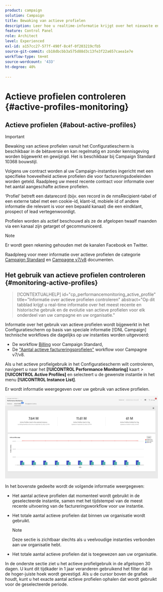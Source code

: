 ```yaml
---
product: campaign
solution: Campaign
title: Bewaking van actieve profielen
description: Leer hoe u realtime-informatie krijgt over het nieuwste en historische gebruik en de evolutie van actieve profielen voor al uw Campaign-instanties.
feature: Control Panel
role: Architect
level: Experienced
exl-id: a157cc27-577f-490f-8c4f-0f203219cfb5
source-git-commit: cb18dbcbb3a575d88d3c13fe3f22a657caea1e7e
workflow-type: tm+mt
source-wordcount: '433'
ht-degree: 40%

---
```


# Actieve profielen controleren {#active-profiles-monitoring}

## Actieve profielen {#about-active-profiles}

>[!IMPORTANT]
>
>Bewaking van actieve profielen vanuit het Configuratiescherm is beschikbaar in de bètaversie en kan regelmatig en zonder kennisgeving worden bijgewerkt en gewijzigd. Het is beschikbaar bij Campaign Standard 10368 bouwstijl.

Volgens uw contract worden al uw Campaign-instanties ingericht met een specifieke hoeveelheid actieve profielen die voor factureringsdoeleinden worden geteld. Raadpleeg uw meest recente contract voor informatie over het aantal aangeschafte actieve profielen.

‘Profiel’ betreft een datarecord (bijv. een record in de nmsRecipient-tabel of een externe tabel met een cookie-id, klant-id, mobiele id of andere informatie die relevant is voor een bepaald kanaal) die een eindklant, prospect of lead vertegenwoordigt.

Profielen worden als actief beschouwd als ze de afgelopen twaalf maanden via een kanaal zijn getarget of gecommuniceerd.

>[!NOTE]
>
>Er wordt geen rekening gehouden met de kanalen Facebook en Twitter.

Raadpleeg voor meer informatie over actieve profielen de categorie [Campaign Standard](https://experienceleague.adobe.com/docs/campaign-standard/using/profiles-and-audiences/managing-profiles/active-profiles.html) en [Campagne v7/v8](https://experienceleague.adobe.com/docs/campaign-classic/using/getting-started/profile-management/about-profiles.html#active-profiles) documenten.

## Het gebruik van actieve profielen controleren {#monitoring-active-profiles}

>[!CONTEXTUALHELP]
>id="cp_performancemonitoring_active_profile"
>title="Informatie over actieve profielen controleren"
>abstract="Op dit tabblad krijgt u real-time informatie over het meest recente en historische gebruik en de evolutie van actieve profielen voor elk onderdeel van uw campagne en uw organisatie."

Informatie over het gebruik van actieve profielen wordt bijgewerkt in het Configuratiescherm op basis van speciale informatie [!DNL Campaign] technische workflows die dagelijks op uw instanties worden uitgevoerd:
* De workflow [Billing](https://experienceleague.adobe.com/docs/campaign-standard/using/administrating/application-settings/technical-workflows.html?lang=nl) voor Campaign Standard,
* De [&quot;Aantal actieve factureringsprofielen&quot;](https://experienceleague.adobe.com/docs/campaign-classic/using/automating-with-workflows/advanced-management/about-technical-workflows.html?lang=nl) workflow voor Campagne v7/v8.


Als u het actieve profielgebruik in het Configuratiescherm wilt controleren, navigeert u naar het **[!UICONTROL Performance Monitoring]** kaart > **[!UICONTROL Active Profiles]** en selecteert u de gewenste instantie in het menu **[!UICONTROL Instance List]**.

Er wordt informatie weergegeven over uw gebruik van actieve profielen.

![](assets/active-profiles-graph.png)

In het bovenste gedeelte wordt de volgende informatie weergegeven:

* Het aantal actieve profielen dat momenteel wordt gebruikt in de geselecteerde instantie, samen met het tijdstempel van de meest recente uitvoering van de factureringsworkflow voor uw instantie.

* Het totale aantal actieve profielen dat binnen uw organisatie wordt gebruikt.

  >[!NOTE]
  >
  >Deze sectie is zichtbaar slechts als u veelvoudige instanties verbonden aan uw organisatie hebt.

* Het totale aantal actieve profielen dat is toegewezen aan uw organisatie.

In de onderste sectie ziet u het actieve profielgebruik in de afgelopen 30 dagen. U kunt dit tijdkader in 1 jaar veranderen gebruikend het filter dat in de hoger-juiste hoek wordt gevestigd. Als u de cursor boven de grafiek houdt, kunt u het exacte aantal actieve profielen ophalen dat wordt gebruikt voor de geselecteerde periode.

